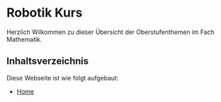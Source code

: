 # Robotik Kurs

Herzlich Wilkommen zu dieser Übersicht der Oberstufenthemen im Fach Mathematik.




## Inhaltsverzeichnis

Diese Webseite ist wie folgt aufgebaut:

* [Home](index.md)






